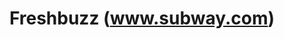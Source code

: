---
ee_id: '4115'
site: '1'
type: '2'
long_id: 2013-169 Freshbuzz
url: 2013-169-freshbuzz
title: Freshbuzz (www.subway.com)
year: '2014'
medium: Single channel video
commission:
add_credit:
dims:
pitch: On take motion picture of myself web surfing around www.subway.com
ps:
live_url:
related: |-
  [4162] [2013-176-napkins] 2013 176 Napkins
  [4163] [2013-177-napkins] 2013 177 Napkins
  [4164] [2013-178-napkins] 2013 178 Napkins
  [4165] [2013-179-napkins] 2013 179 Napkins
youtube:
imgs: freshbuzz-2013-169-install-Heart-01-database-SM.jpg
subheading:
year2: '2014'
download:
add_credits:
related_code:
layout: things-i-made
---